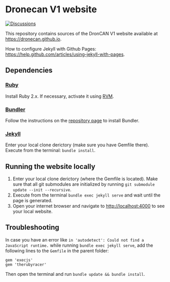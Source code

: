 # Dronecan V1 website

[![Discussions](https://dronecan.org/discord)](https://dronecan.org/discord)


This repository contains sources of the DronCAN V1 website available at <https://dronecan.github.io>.

How to configure Jekyll with Github Pages: <https://help.github.com/articles/using-jekyll-with-pages>.

## Dependencies

### [Ruby](https://www.ruby-lang.org/en/)

Install Ruby 2.x. If necessary, activate it using [RVM](https://rvm.io/).

### [Bundler](http://bundler.io/)

Follow the instructions on the [repository page](https://github.com/bundler/bundler) to install Bundler.

### [Jekyll](http://jekyllrb.com/)

Enter your local clone derictory (make sure you have Gemfile there). Execute from the terminal: `bundle install`.

## Running the website locally

1. Enter your local clone derictory (where the Gemfile is located).
Make sure that all git submodules are initialized by running `git submodule update --init --recursive`.
2. Execute from the terminal `bundle exec jekyll serve` and wait until the page is generated.
3. Open your internet browser and navigate to <http://localhost:4000> to see your local website.

## Troubleshooting

In case you have an error like `in 'autodetect': Could not find a JavaScript runtime.`
while running `bundle exec jekyll serve`, add the following lines to the `Gemfile` in the parent folder:

```
gem 'execjs'
gem 'therubyracer'
```

Then open the terminal and run `bundle update && bundle install`.
